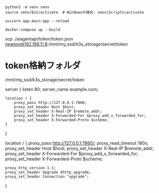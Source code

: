 ```
python3 -m venv venv
source venv/bin/activate  # Windowsの場合: venv\Scripts\activate
```

```
uvicorn app.main:app --reload
```

```
docker-compose up --build
```


scp ./aiagentapi/token/token.json newton@192.168.11.8:/mnt/my_ssd/k3s_storage/secret/token

# token格納フォルダ
/mnt/my_ssd/k3s_storage/secret/token


server {
    listen 80;
    server_name example.com;

    location / {
        proxy_pass http://127.0.0.1:7860;
        proxy_set_header Host $host;
        proxy_set_header X-Real-IP $remote_addr;
        proxy_set_header X-Forwarded-For $proxy_add_x_forwarded_for;
        proxy_set_header X-Forwarded-Proto $scheme;
    }
}



location / {
    proxy_pass http://127.0.0.1:7860/;
    proxy_read_timeout 180s;
    proxy_set_header Host $host;
    proxy_set_header X-Real-IP $remote_addr;
    proxy_set_header X-Forwarded-For $proxy_add_x_forwarded_for;
    proxy_set_header X-Forwarded-Proto $scheme;

    proxy_http_version 1.1;
    proxy_set_header Upgrade $http_upgrade;
    proxy_set_header Connection "upgrade";
}
